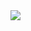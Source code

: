 <img align="right" src="https://visitor-badge.laobi.icu/badge?page_id=notnormal666.notnormal666" />


